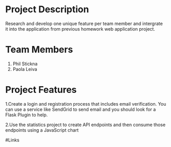 # Project Description
Research and develop one unique feature per team member and intergrate it into the application from previous homework web application project.

# Team Members
1. Phil Stickna
2. Paola Leiva 

# Project Features
1.Create a login and registration process that includes email verification.  You can use a service like SendGrid to send email and you should look for a Flask Plugin to help.

2.Use the statistics project to create API endpoints and then consume those endpoints using a JavaScript chart

#Links 
<insert links here>